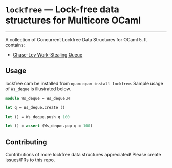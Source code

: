 # `lockfree` — Lock-free data structures for Multicore OCaml
--------------------------------------------------------

A collection of Concurrent Lockfree Data Structures for OCaml 5. It contains:

* [Chase-Lev Work-Stealing Queue](src/ws_deque.mli)

## Usage

lockfree cam be installed from `opam`: `opam install lockfree`. Sample usage of
`Ws_deque` is illustrated below.

```ocaml
module Ws_deque = Ws_deque.M

let q = Ws_deque.create ()

let () = Ws_deque.push q 100

let () = assert (Ws_deque.pop q = 100)
```

## Contributing

Contributions of more lockfree data structures appreciated! Please create
issues/PRs to this repo.